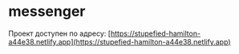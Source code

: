 # messenger

Проект доступен по адресу:
[https://stupefied-hamilton-a44e38.netlify.app](https://stupefied-hamilton-a44e38.netlify.app)